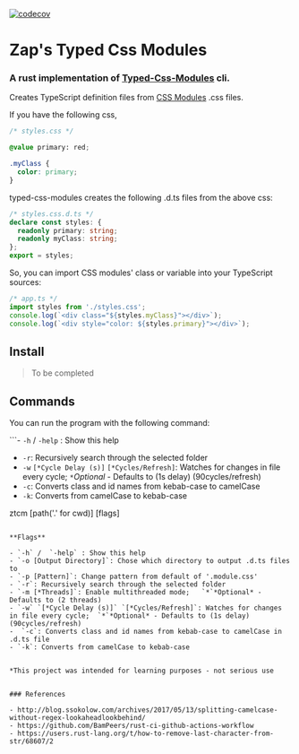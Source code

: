 
[![codecov](https://codecov.io/gh/eZaplachi/ztcm/branch/main/graph/badge.svg?token=V8CJWT9BQK)](https://codecov.io/gh/eZaplachi/ztcm)

# Zap's Typed Css Modules

### A rust implementation of [Typed-Css-Modules](https://github.com/Quramy/typed-css-modules) cli.

Creates TypeScript definition files from [CSS Modules](https://github.com/css-modules/css-modules) .css files.

If you have the following css,

```css
/* styles.css */

@value primary: red;

.myClass {
  color: primary;
}
```

typed-css-modules creates the following .d.ts files from the above css:

```ts
/* styles.css.d.ts */
declare const styles: {
  readonly primary: string;
  readonly myClass: string;
};
export = styles;
```

So, you can import CSS modules' class or variable into your TypeScript sources:

```ts
/* app.ts */
import styles from './styles.css';
console.log(`<div class="${styles.myClass}"></div>`);
console.log(`<div style="color: ${styles.primary}"></div>`);
```

## Install

> To be completed

## Commands

You can run the program with the following command:

```- `-h` /  `-help` : Show this help 
- `-r`: Recursively search through the selected folder
- `-w` `[*Cycle Delay (s)]` `[*Cycles/Refresh]`: Watches for changes in file every cycle;  `*`*Optional* - Defaults to (1s delay) (90cycles/refresh)
-  `-c`: Converts class and id names from kebab-case to camelCase
- `-k`: Converts from camelCase to kebab-case


ztcm [path('.' for cwd)] [flags]
```

**Flags**

- `-h` /  `-help` : Show this help 
- `-o [Output Directory]`: Chose which directory to output .d.ts files to
- `-p [Pattern]`: Change pattern from default of '.module.css'
- `-r`: Recursively search through the selected folder
- `-m [*Threads]`: Enable multithreaded mode;   `*`*Optional* - Defaults to (2 threads)
- `-w` `[*Cycle Delay (s)]` `[*Cycles/Refresh]`: Watches for changes in file every cycle;  `*`*Optional* - Defaults to (1s delay) (90cycles/refresh)
-  `-c`: Converts class and id names from kebab-case to camelCase in .d.ts file
- `-k`: Converts from camelCase to kebab-case


*This project was intended for learning purposes - not serious use


### References

- http://blog.ssokolow.com/archives/2017/05/13/splitting-camelcase-without-regex-lookaheadlookbehind/
- https://github.com/BamPeers/rust-ci-github-actions-workflow
- https://users.rust-lang.org/t/how-to-remove-last-character-from-str/68607/2
